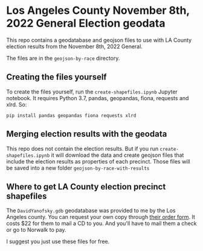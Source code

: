 # Los Angeles County November 8th, 2022 General Election geodata

This repo contains a geodatabase and geojson files to use with LA County election results from the November 8th, 2022 General.

The files are in the `geojson-by-race` directory.

## Creating the files yourself

To create the files yourself, run the `create-shapefiles.ipynb` Jupyter notebook. It requires Python 3.7, pandas, geopandas, fiona, requests and xlrd. So:

`pip install pandas geopandas fiona requests xlrd`

## Merging election results with the geodata

This repo does not contain the election results. But if you run `create-shapefiles.ipynb` it will download the data and create geojson files that include the election results as properties of each precinct. Those files will be saved into a new folder `geojson-by-race-with-results`

## Where to get LA County election precinct shapefiles

The `DavidYanofsky.gdb` geodatabase was provided to me by the Los Angeles county. You can request your own copy through [their order form](https://survey123.arcgis.com/share/c9c5ad77c3154f699079305adc10aacd). It costs $22 for them to mail a CD to you. And you'll have to mail them a check or go to Norwalk to pay. 

I suggest you just use these files for free.
